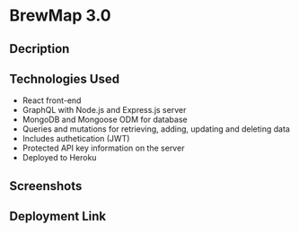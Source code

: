 # BrewMap 3.0
## Decription

## Technologies Used
* React front-end
* GraphQL with Node.js and Express.js server
* MongoDB and Mongoose ODM for database
* Queries and mutations for retrieving, adding, updating and deleting data
* Includes authetication (JWT)
* Protected API key information on the server 
* Deployed to Heroku

## Screenshots

## Deployment Link
